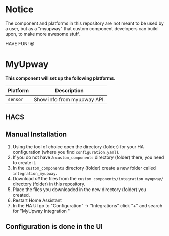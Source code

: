 # Notice

The component and platforms in this repository are not meant to be used by a
user, but as a "myupway" that custom component developers can build
upon, to make more awesome stuff.

HAVE FUN! 😎

# MyUpway

**This component will set up the following platforms.**

Platform | Description
-- | --
`sensor` | Show info from myupway API.

## HACS

## Manual Installation

1. Using the tool of choice open the directory (folder) for your HA configuration (where you find `configuration.yaml`).
2. If you do not have a `custom_components` directory (folder) there, you need to create it.
3. In the `custom_components` directory (folder) create a new folder called `integration_myupway`.
4. Download _all_ the files from the `custom_components/integration_myupway/` directory (folder) in this repository.
5. Place the files you downloaded in the new directory (folder) you created.
6. Restart Home Assistant
7. In the HA UI go to "Configuration" -> "Integrations" click "+" and search for "MyUpway Integration "

## Configuration is done in the UI

<!---->
